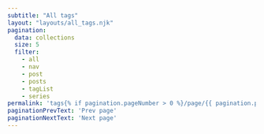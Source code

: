 ```yaml
---
subtitle: "All tags"
layout: "layouts/all_tags.njk"
pagination:
  data: collections
  size: 5 
  filter:
    - all
    - nav
    - post
    - posts
    - tagList
    - series
permalink: 'tags{% if pagination.pageNumber > 0 %}/page/{{ pagination.pageNumber }}{% endif %}/index.html'
paginationPrevText: 'Prev page'
paginationNextText: 'Next page'
---
```


